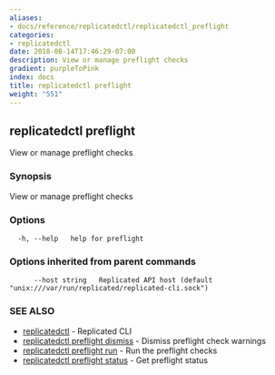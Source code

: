 ```yaml
---
aliases:
- docs/reference/replicatedctl/replicatedctl_preflight
categories:
- replicatedctl
date: 2018-08-14T17:46:29-07:00
description: View or manage preflight checks
gradient: purpleToPink
index: docs
title: replicatedctl preflight
weight: "551"
---
```


## replicatedctl preflight

View or manage preflight checks

### Synopsis

View or manage preflight checks

### Options

```
  -h, --help   help for preflight
```

### Options inherited from parent commands

```
      --host string   Replicated API host (default "unix:///var/run/replicated/replicated-cli.sock")
```

### SEE ALSO

* [replicatedctl](/api/replicatedctl/)	 - Replicated CLI
* [replicatedctl preflight dismiss](/api/replicatedctl/replicatedctl_preflight_dismiss/)	 - Dismiss preflight check warnings
* [replicatedctl preflight run](/api/replicatedctl/replicatedctl_preflight_run/)	 - Run the preflight checks
* [replicatedctl preflight status](/api/replicatedctl/replicatedctl_preflight_status/)	 - Get preflight status


